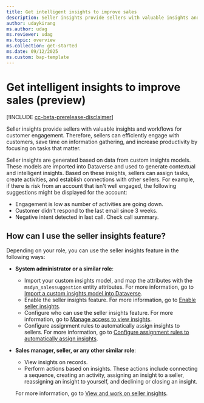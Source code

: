 ```yaml
---
title: Get intelligent insights to improve sales
description: Seller insights provide sellers with valuable insights and workflows for customer engagement.
author: udaykirang
ms.author: udag
ms.reviewer: udag
ms.topic: overview 
ms.collection: get-started 
ms.date: 09/12/2025
ms.custom: bap-template 
---
```


# Get intelligent insights to improve sales (preview)

[!INCLUDE [cc-beta-prerelease-disclaimer](../includes/cc-beta-prerelease-disclaimer.md)]

Seller insights provide sellers with valuable insights and workflows for customer engagement. Therefore, sellers can efficiently engage with customers, save time on information gathering, and increase productivity by focusing on tasks that matter.

Seller insights are generated based on data from custom insights models. These models are imported into Dataverse and used to generate contextual and intelligent insights. Based on these insights, sellers can assign tasks, create activities, and establish connections with other sellers. For example, if there is risk from an account that isn't well engaged, the following suggestions might be displayed for the account:

- Engagement is low as number of activities are going down.
- Customer didn't respond to the last email since 3 weeks.
- Negative intent detected in last call. Check call summary.

## How can I use the seller insights feature?

Depending on your role, you can use the seller insights feature in the following ways:  

- **System administrator or a similar role**:  
    - Import your custom insights model, and map the attributes with the `msdyn_salessuggestion` entity attributes. For more information, go to [Import a custom insights model into Dataverse](import-insights-model-into-dataverse.md).  
    - Enable the seller insights feature. For more information, go to [Enable seller insights](enable-seller-insights.md).  
    - Configure who can use the seller insights feature. For more information, go to [Manage access to view insights](manage-access-view-insights.md).  
    - Configure assignment rules to automatically assign insights to sellers. For more information, go to [Configure assignment rules to automatically assign insights](configure-assignment-rule-auto-assign-insights.md).  
- **Sales manager, seller, or any other similar role**:  
    - View insights on records.  
    - Perform actions based on insights. These actions include connecting a sequence, creating an activity, assigning an insight to a seller, reassigning an insight to yourself, and declining or closing an insight.  

    For more information, go to [View and work on seller insights](view-understand-insights.md).
